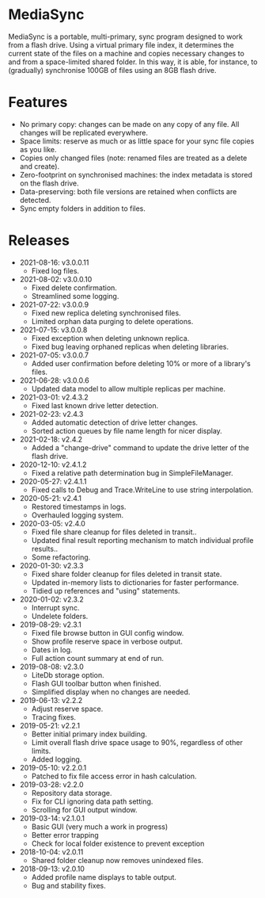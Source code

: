# MediaSync
MediaSync is a portable, multi-primary, sync program designed to work from a flash drive. Using a virtual primary file index, it determines the current state of the files on a machine and copies necessary changes to and from a space-limited shared folder. In this way, it is able, for instance, to (gradually) synchronise 100GB of files using an 8GB flash drive.

# Features
- No primary copy: changes can be made on any copy of any file. All changes will be replicated everywhere.
- Space limits: reserve as much or as little space for your sync file copies as you like.
- Copies only changed files (note: renamed files are treated as a delete and create).
- Zero-footprint on synchronised machines: the index metadata is stored on the flash drive.
- Data-preserving: both file versions are retained when conflicts are detected.
- Sync empty folders in addition to files.

# Releases
* 2021-08-16: v3.0.0.11
	- Fixed log files.
* 2021-08-02: v3.0.0.10
	- Fixed delete confirmation.
	- Streamlined some logging.
* 2021-07-22: v3.0.0.9
	- Fixed new replica deleting synchronised files. 
	- Limited orphan data purging to delete operations.
* 2021-07-15: v3.0.0.8
	- Fixed exception when deleting unknown replica.
	- Fixed bug leaving orphaned replicas when deleting libraries.
* 2021-07-05: v3.0.0.7
	- Added user confirmation before deleting 10% or more of a library's files.
* 2021-06-28: v3.0.0.6
	- Updated data model to allow multiple replicas per machine.
* 2021-03-01: v2.4.3.2
	- Fixed last known drive letter detection.
* 2021-02-23: v2.4.3
	- Added automatic detection of drive letter changes.
	- Sorted action queues by file name length for nicer display.
* 2021-02-18: v2.4.2
	- Added a "change-drive" command to update the drive letter of the flash drive.
* 2020-12-10: v2.4.1.2
	- Fixed a relative path determination bug in SimpleFileManager.
* 2020-05-27: v2.4.1.1
	- Fixed calls to Debug and Trace.WriteLine to use string interpolation.
* 2020-05-21: v2.4.1
	- Restored timestamps in logs.
	- Overhauled logging system.
* 2020-03-05: v2.4.0
	- Fixed file share cleanup for files deleted in transit..
	- Updated final result reporting mechanism to match individual profile results..
	- Some refactoring.
* 2020-01-30: v2.3.3
	- Fixed share folder cleanup for files deleted in transit state.
	- Updated in-memory lists to dictionaries for faster performance.
	- Tidied up references and "using" statements.
* 2020-01-02: v2.3.2
	- Interrupt sync.
	- Undelete folders.
* 2019-08-29: v2.3.1
	- Fixed file browse button in GUI config window.
	- Show profile reserve space in verbose output.
	- Dates in log.
	- Full action count summary at end of run.
* 2019-08-08: v2.3.0
	- LiteDb storage option.
	- Flash GUI toolbar button when finished.
	- Simplified display when no changes are needed.
* 2019-06-13: v2.2.2
  - Adjust reserve space.
  - Tracing fixes.
* 2019-05-21: v2.2.1
  - Better initial primary index building.
  - Limit overall flash drive space usage to 90%, regardless of other limits.
  - Added logging.
* 2019-05-10: v2.2.0.1
  - Patched to fix file access error in hash calculation.
* 2019-03-28: v2.2.0
  - Repository data storage.
  - Fix for CLI ignoring data path setting.
  - Scrolling for GUI output window.
* 2019-03-14: v2.1.0.1
  - Basic GUI (very much a work in progress)
  - Better error trapping
  - Check for local folder existence to prevent exception
* 2018-10-04: v2.0.11
  - Shared folder cleanup now removes unindexed files.
* 2018-09-13: v2.0.10
  - Added profile name displays to table output.
  - Bug and stability fixes.